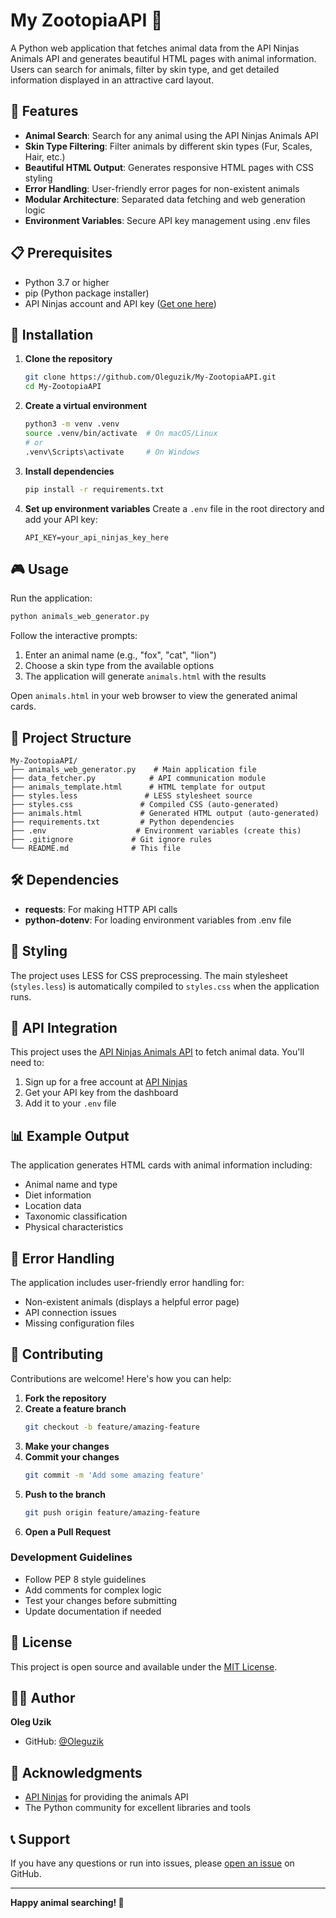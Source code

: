 # My ZootopiaAPI 🦊

A Python web application that fetches animal data from the API Ninjas Animals API and generates beautiful HTML pages with animal information. Users can search for animals, filter by skin type, and get detailed information displayed in an attractive card layout.

## 🌟 Features

- **Animal Search**: Search for any animal using the API Ninjas Animals API
- **Skin Type Filtering**: Filter animals by different skin types (Fur, Scales, Hair, etc.)
- **Beautiful HTML Output**: Generates responsive HTML pages with CSS styling
- **Error Handling**: User-friendly error pages for non-existent animals
- **Modular Architecture**: Separated data fetching and web generation logic
- **Environment Variables**: Secure API key management using .env files

## 📋 Prerequisites

- Python 3.7 or higher
- pip (Python package installer)
- API Ninjas account and API key ([Get one here](https://api.api-ninjas.com/))

## 🚀 Installation

1. **Clone the repository**
   ```bash
   git clone https://github.com/Oleguzik/My-ZootopiaAPI.git
   cd My-ZootopiaAPI
   ```

2. **Create a virtual environment**
   ```bash
   python3 -m venv .venv
   source .venv/bin/activate  # On macOS/Linux
   # or
   .venv\Scripts\activate     # On Windows
   ```

3. **Install dependencies**
   ```bash
   pip install -r requirements.txt
   ```

4. **Set up environment variables**
   Create a `.env` file in the root directory and add your API key:
   ```
   API_KEY=your_api_ninjas_key_here
   ```

## 🎮 Usage

Run the application:
```bash
python animals_web_generator.py
```

Follow the interactive prompts:
1. Enter an animal name (e.g., "fox", "cat", "lion")
2. Choose a skin type from the available options
3. The application will generate `animals.html` with the results

Open `animals.html` in your web browser to view the generated animal cards.

## 📁 Project Structure

```
My-ZootopiaAPI/
├── animals_web_generator.py    # Main application file
├── data_fetcher.py            # API communication module
├── animals_template.html      # HTML template for output
├── styles.less               # LESS stylesheet source
├── styles.css               # Compiled CSS (auto-generated)
├── animals.html             # Generated HTML output (auto-generated)
├── requirements.txt         # Python dependencies
├── .env                    # Environment variables (create this)
├── .gitignore             # Git ignore rules
└── README.md              # This file
```

## 🛠️ Dependencies

- **requests**: For making HTTP API calls
- **python-dotenv**: For loading environment variables from .env file

## 🎨 Styling

The project uses LESS for CSS preprocessing. The main stylesheet (`styles.less`) is automatically compiled to `styles.css` when the application runs.

## 🔧 API Integration

This project uses the [API Ninjas Animals API](https://api.api-ninjas.com/v1/animals) to fetch animal data. You'll need to:

1. Sign up for a free account at [API Ninjas](https://api.api-ninjas.com/)
2. Get your API key from the dashboard
3. Add it to your `.env` file

## 📊 Example Output

The application generates HTML cards with animal information including:
- Animal name and type
- Diet information
- Location data
- Taxonomic classification
- Physical characteristics

## 🚨 Error Handling

The application includes user-friendly error handling for:
- Non-existent animals (displays a helpful error page)
- API connection issues
- Missing configuration files

## 🤝 Contributing

Contributions are welcome! Here's how you can help:

1. **Fork the repository**
2. **Create a feature branch**
   ```bash
   git checkout -b feature/amazing-feature
   ```
3. **Make your changes**
4. **Commit your changes**
   ```bash
   git commit -m 'Add some amazing feature'
   ```
5. **Push to the branch**
   ```bash
   git push origin feature/amazing-feature
   ```
6. **Open a Pull Request**

### Development Guidelines

- Follow PEP 8 style guidelines
- Add comments for complex logic
- Test your changes before submitting
- Update documentation if needed

## 📝 License

This project is open source and available under the [MIT License](LICENSE).

## 👨‍💻 Author

**Oleg Uzik**
- GitHub: [@Oleguzik](https://github.com/Oleguzik)

## 🙏 Acknowledgments

- [API Ninjas](https://api.api-ninjas.com/) for providing the animals API
- The Python community for excellent libraries and tools

## 📞 Support

If you have any questions or run into issues, please [open an issue](https://github.com/Oleguzik/My-ZootopiaAPI/issues) on GitHub.

---

**Happy animal searching! 🐾**